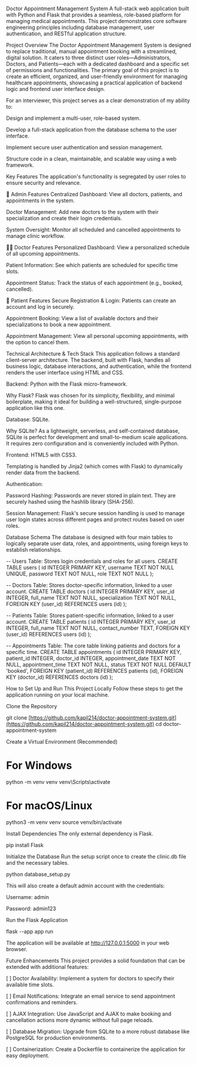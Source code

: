 Doctor Appointment Management System
A full-stack web application built with Python and Flask that provides a seamless, role-based platform for managing medical appointments. This project demonstrates core software engineering principles including database management, user authentication, and RESTful application structure.

Project Overview
The Doctor Appointment Management System is designed to replace traditional, manual appointment booking with a streamlined, digital solution. It caters to three distinct user roles—Administrators, Doctors, and Patients—each with a dedicated dashboard and a specific set of permissions and functionalities. The primary goal of this project is to create an efficient, organized, and user-friendly environment for managing healthcare appointments, showcasing a practical application of backend logic and frontend user interface design.

For an interviewer, this project serves as a clear demonstration of my ability to:

Design and implement a multi-user, role-based system.

Develop a full-stack application from the database schema to the user interface.

Implement secure user authentication and session management.

Structure code in a clean, maintainable, and scalable way using a web framework.

Key Features
The application's functionality is segregated by user roles to ensure security and relevance.

👤 Admin Features
Centralized Dashboard: View all doctors, patients, and appointments in the system.

Doctor Management: Add new doctors to the system with their specialization and create their login credentials.

System Oversight: Monitor all scheduled and cancelled appointments to manage clinic workflow.

👨‍⚕️ Doctor Features
Personalized Dashboard: View a personalized schedule of all upcoming appointments.

Patient Information: See which patients are scheduled for specific time slots.

Appointment Status: Track the status of each appointment (e.g., booked, cancelled).

🧑 Patient Features
Secure Registration & Login: Patients can create an account and log in securely.

Appointment Booking: View a list of available doctors and their specializations to book a new appointment.

Appointment Management: View all personal upcoming appointments, with the option to cancel them.

Technical Architecture & Tech Stack
This application follows a standard client-server architecture. The backend, built with Flask, handles all business logic, database interactions, and authentication, while the frontend renders the user interface using HTML and CSS.

Backend: Python with the Flask micro-framework.

Why Flask? Flask was chosen for its simplicity, flexibility, and minimal boilerplate, making it ideal for building a well-structured, single-purpose application like this one.

Database: SQLite.

Why SQLite? As a lightweight, serverless, and self-contained database, SQLite is perfect for development and small-to-medium scale applications. It requires zero configuration and is conveniently included with Python.

Frontend: HTML5 with CSS3.

Templating is handled by Jinja2 (which comes with Flask) to dynamically render data from the backend.

Authentication:

Password Hashing: Passwords are never stored in plain text. They are securely hashed using the hashlib library (SHA-256).

Session Management: Flask's secure session handling is used to manage user login states across different pages and protect routes based on user roles.

Database Schema
The database is designed with four main tables to logically separate user data, roles, and appointments, using foreign keys to establish relationships.

-- Users Table: Stores login credentials and roles for all users.
CREATE TABLE users (
    id INTEGER PRIMARY KEY,
    username TEXT NOT NULL UNIQUE,
    password TEXT NOT NULL,
    role TEXT NOT NULL
);

-- Doctors Table: Stores doctor-specific information, linked to a user account.
CREATE TABLE doctors (
    id INTEGER PRIMARY KEY,
    user_id INTEGER,
    full_name TEXT NOT NULL,
    specialization TEXT NOT NULL,
    FOREIGN KEY (user_id) REFERENCES users (id)
);

-- Patients Table: Stores patient-specific information, linked to a user account.
CREATE TABLE patients (
    id INTEGER PRIMARY KEY,
    user_id INTEGER,
    full_name TEXT NOT NULL,
    contact_number TEXT,
    FOREIGN KEY (user_id) REFERENCES users (id)
);

-- Appointments Table: The core table linking patients and doctors for a specific time.
CREATE TABLE appointments (
    id INTEGER PRIMARY KEY,
    patient_id INTEGER,
    doctor_id INTEGER,
    appointment_date TEXT NOT NULL,
    appointment_time TEXT NOT NULL,
    status TEXT NOT NULL DEFAULT 'booked',
    FOREIGN KEY (patient_id) REFERENCES patients (id),
    FOREIGN KEY (doctor_id) REFERENCES doctors (id)
);

How to Set Up and Run This Project Locally
Follow these steps to get the application running on your local machine.

Clone the Repository

git clone [https://github.com/kapil214/doctor-appointment-system.git](https://github.com/kapil214/doctor-appointment-system.git)
cd doctor-appointment-system

Create a Virtual Environment (Recommended)

# For Windows
python -m venv venv
venv\Scripts\activate

# For macOS/Linux
python3 -m venv venv
source venv/bin/activate

Install Dependencies
The only external dependency is Flask.

pip install Flask

Initialize the Database
Run the setup script once to create the clinic.db file and the necessary tables.

python database_setup.py

This will also create a default admin account with the credentials:

Username: admin

Password: admin123

Run the Flask Application

flask --app app run

The application will be available at http://127.0.0.1:5000 in your web browser.

Future Enhancements
This project provides a solid foundation that can be extended with additional features:

[ ] Doctor Availability: Implement a system for doctors to specify their available time slots.

[ ] Email Notifications: Integrate an email service to send appointment confirmations and reminders.

[ ] AJAX Integration: Use JavaScript and AJAX to make booking and cancellation actions more dynamic without full page reloads.

[ ] Database Migration: Upgrade from SQLite to a more robust database like PostgreSQL for production environments.

[ ] Containerization: Create a Dockerfile to containerize the application for easy deployment.
